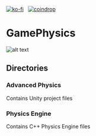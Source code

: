 [![ko-fi](https://ko-fi.com/img/githubbutton_sm.svg)](https://ko-fi.com/H2H1ZZY1Q)
&nbsp;
[![coindrop](https://pabanks.io/assets/coindrop-md.svg)](https://coindrop.to/auxcodes)

# GamePhysics
![alt text](https://github.com/borgosity/GamePhysics/blob/master/physicsforgames.gif "Logo Title Text 1")

## Directories
### Advanced Physics
Contains Unity project files

### Physics Engine
Contains C++ Physics Engine files
